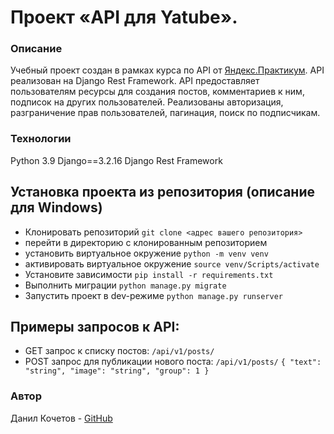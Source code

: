 # Проект «API для Yatube».
### Описание
Учебный проект создан в рамках курса по API от
[Яндекс.Практикум](https://practicum.yandex.ru/).
API реализован на Django Rest Framework. API предоставляет
пользователям ресурсы для создания постов, комментариев к ним,
подписок на других пользователей. Реализованы авторизация,
разграничение прав пользователей, пагинация, поиск по подписчикам.


### Технологии
Python 3.9
Django==3.2.16
Django Rest Framework


## Установка проекта из репозитория (описание для Windows)
 - Клонировать репозиторий `git clone <адрес вашего репозитория>`
 - перейти в директорию с клонированным репозиторием
 - установить виртуальное окружение `python -m venv venv`
 - активировать виртуальное окружение `source venv/Scripts/activate`
 - Установите зависимости `pip install -r requirements.txt`
 - Выполнить миграции `python manage.py migrate`
 - Запустить проект в dev-режиме `python manage.py runserver`

## Примеры запросов к API:
 - GET запрос к списку постов: `/api/v1/posts/`
 - POST запрос для публикации нового поста: `/api/v1/posts/`
	`{
"text": "string",
"image": "string",
"group": 1
}`

### Автор
Данил Кочетов - [GitHub](https://github.com/Duzer61)